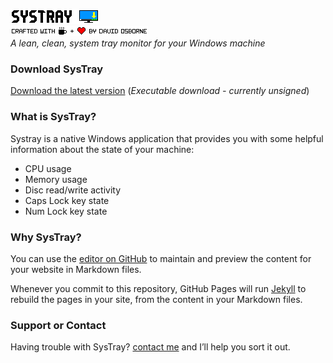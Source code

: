 ![SysTray logo](assets/systray.png)<br>
![Crafted by](assets/craftedby.png)<br>
*A lean, clean, system tray monitor for your Windows machine*

### Download SysTray
[Download the latest version](https://github.com/david-osborne/SysTray/releases/tag/v0.1-beta)  (*Executable download - currently unsigned*)

### What is SysTray?
Systray is a native Windows application that provides you with some helpful information about the state of your machine:
- CPU usage
- Memory usage
- Disc read/write activity
- Caps Lock key state
- Num Lock key state

### Why SysTray?
You can use the [editor on GitHub](https://github.com/SycamoreFox/SysTray/edit/master/README.md) to maintain and preview the content for your website in Markdown files.

Whenever you commit to this repository, GitHub Pages will run [Jekyll](https://jekyllrb.com/) to rebuild the pages in your site, from the content in your Markdown files.

### Support or Contact

Having trouble with SysTray? [contact me](mailto://systray@outlook.com) and I’ll help you sort it out.
